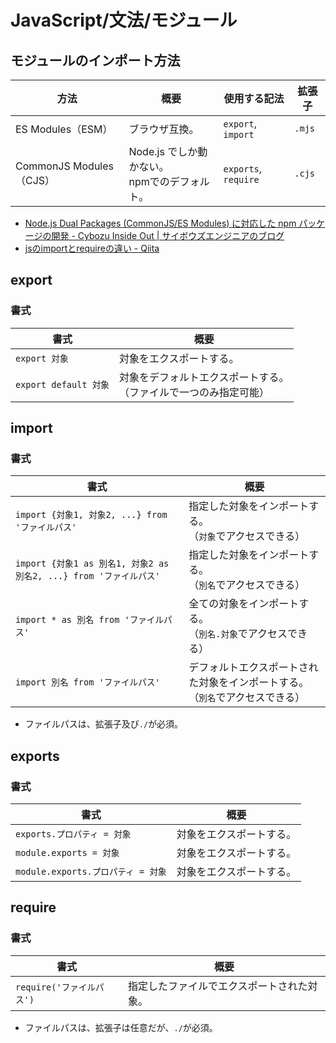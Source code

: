 # JavaScript/文法/モジュール

## モジュールのインポート方法

| 方法                    | 概要                                              | 使用する記法         | 拡張子 |
| ----------------------- | ------------------------------------------------- | -------------------- | ------ |
| ES Modules（ESM）       | ブラウザ互換。                                    | `export`, `import`   | `.mjs` |
| CommonJS Modules（CJS） | Node.js でしか動かない。<br />npmでのデフォルト。 | `exports`, `require` | `.cjs` |

- [Node.js Dual Packages (CommonJS/ES Modules) に対応した npm パッケージの開発 - Cybozu Inside Out | サイボウズエンジニアのブログ](https://blog.cybozu.io/entry/2020/10/06/170000)
- [jsのimportとrequireの違い - Qiita](https://qiita.com/minato-naka/items/39ecc285d1e37226a283)

## export

### 書式

| 書式                  | 概要                                                         |
| --------------------- | ------------------------------------------------------------ |
| `export 対象`         | 対象をエクスポートする。                                     |
| `export default 対象` | 対象をデフォルトエクスポートする。<br />（ファイルで一つのみ指定可能） |

## import

### 書式

| 書式                                                         | 概要                                                         |
| ------------------------------------------------------------ | ------------------------------------------------------------ |
| `import {対象1, 対象2, ...} from 'ファイルパス'`             | 指定した対象をインポートする。<br />（`対象`でアクセスできる） |
| `import {対象1 as 別名1, 対象2 as 別名2, ...} from 'ファイルパス'` | 指定した対象をインポートする。<br />（`別名`でアクセスできる） |
| `import * as 別名 from 'ファイルパス'`                       | 全ての対象をインポートする。<br />（`別名.対象`でアクセスできる） |
| `import 別名 from 'ファイルパス'`                            | デフォルトエクスポートされた対象をインポートする。<br />（`別名`でアクセスできる） |

- ファイルパスは、拡張子及び`./`が必須。

## exports

### 書式

| 書式                               | 概要                     |
| ---------------------------------- | ------------------------ |
| `exports.プロパティ = 対象`        | 対象をエクスポートする。 |
| `module.exports = 対象`            | 対象をエクスポートする。 |
| `module.exports.プロパティ = 対象` | 対象をエクスポートする。 |

## require

### 書式

| 書式                      | 概要                                       |
| ------------------------- | ------------------------------------------ |
| `require('ファイルパス')` | 指定したファイルでエクスポートされた対象。 |

- ファイルパスは、拡張子は任意だが、`./`が必須。
